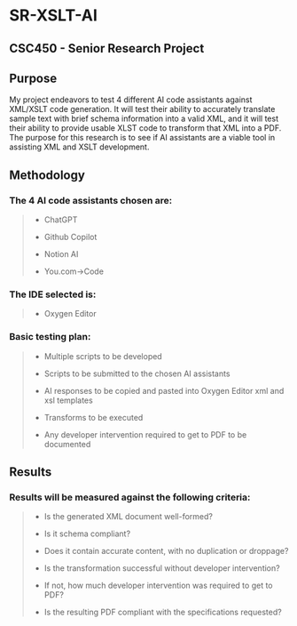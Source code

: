 # **SR-XSLT-AI**
## **CSC450 - Senior Research Project**

## **Purpose**

My project endeavors to test 4 different AI code assistants against XML/XSLT code generation. It will test their ability to accurately translate sample text with brief schema information into a valid XML, and it will test their ability to provide usable XLST code to transform that XML into a PDF. The purpose for this research is to see if AI assistants are a viable tool in assisting XML and XSLT development.

## **Methodology**

### The 4 AI code assistants chosen are:
>
>- ChatGPT
>
>- Github Copilot
>
>- Notion AI
>
>- You.com->Code
> 
### The IDE selected is:
>
>- Oxygen Editor 
>
### Basic testing plan:
>- Multiple scripts to be developed
>
>- Scripts to be submitted to the chosen AI assistants
>
>- AI responses to be copied and pasted into Oxygen Editor xml and xsl templates
>
>- Transforms to be executed 
>
>- Any developer intervention required to get to PDF to be documented

## **Results**

### Results will be measured against the following criteria:
>
>- Is the generated XML document well-formed?
>
>- Is it schema compliant?
>
>- Does it contain accurate content, with no duplication or droppage?
>
>- Is the transformation successful without developer intervention?
>
>- If not, how much developer intervention was required to get to PDF?
>
>- Is the resulting PDF compliant with the specifications requested?
>
